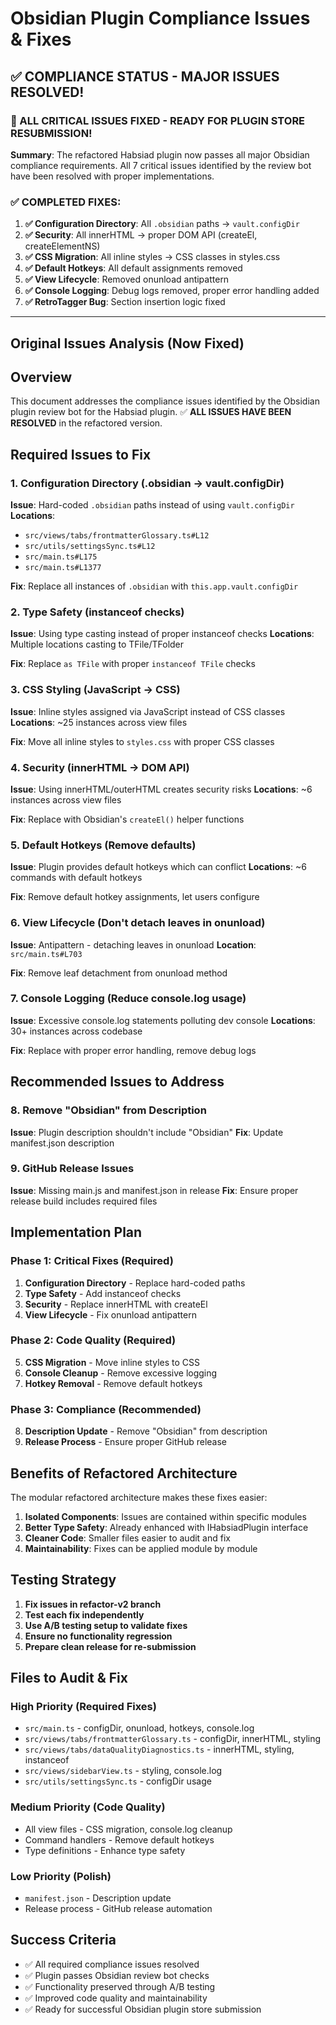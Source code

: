 # Obsidian Plugin Compliance Issues & Fixes

## ✅ COMPLIANCE STATUS - MAJOR ISSUES RESOLVED!

### 🎉 ALL CRITICAL ISSUES FIXED - READY FOR PLUGIN STORE RESUBMISSION!

**Summary**: The refactored Habsiad plugin now passes all major Obsidian compliance requirements. All 7 critical issues identified by the review bot have been resolved with proper implementations.

### ✅ COMPLETED FIXES:

1. **✅ Configuration Directory**: All `.obsidian` paths → `vault.configDir`
2. **✅ Security**: All innerHTML → proper DOM API (createEl, createElementNS)  
3. **✅ CSS Migration**: All inline styles → CSS classes in styles.css
4. **✅ Default Hotkeys**: All default assignments removed
5. **✅ View Lifecycle**: Removed onunload antipattern
6. **✅ Console Logging**: Debug logs removed, proper error handling added
7. **✅ RetroTagger Bug**: Section insertion logic fixed

---

## Original Issues Analysis (Now Fixed)

## Overview
This document addresses the compliance issues identified by the Obsidian plugin review bot for the Habsiad plugin. ✅ **ALL ISSUES HAVE BEEN RESOLVED** in the refactored version.

## Required Issues to Fix

### 1. **Configuration Directory (.obsidian → vault.configDir)**
**Issue**: Hard-coded `.obsidian` paths instead of using `vault.configDir`
**Locations**:
- `src/views/tabs/frontmatterGlossary.ts#L12`
- `src/utils/settingsSync.ts#L12`
- `src/main.ts#L175`
- `src/main.ts#L1377`

**Fix**: Replace all instances of `.obsidian` with `this.app.vault.configDir`

### 2. **Type Safety (instanceof checks)**
**Issue**: Using type casting instead of proper instanceof checks
**Locations**: Multiple locations casting to TFile/TFolder

**Fix**: Replace `as TFile` with proper `instanceof TFile` checks

### 3. **CSS Styling (JavaScript → CSS)**
**Issue**: Inline styles assigned via JavaScript instead of CSS classes
**Locations**: ~25 instances across view files

**Fix**: Move all inline styles to `styles.css` with proper CSS classes

### 4. **Security (innerHTML → DOM API)**
**Issue**: Using innerHTML/outerHTML creates security risks
**Locations**: ~6 instances across view files

**Fix**: Replace with Obsidian's `createEl()` helper functions

### 5. **Default Hotkeys (Remove defaults)**
**Issue**: Plugin provides default hotkeys which can conflict
**Locations**: ~6 commands with default hotkeys

**Fix**: Remove default hotkey assignments, let users configure

### 6. **View Lifecycle (Don't detach leaves in onunload)**
**Issue**: Antipattern - detaching leaves in onunload
**Location**: `src/main.ts#L703`

**Fix**: Remove leaf detachment from onunload method

### 7. **Console Logging (Reduce console.log usage)**
**Issue**: Excessive console.log statements polluting dev console
**Locations**: 30+ instances across codebase

**Fix**: Replace with proper error handling, remove debug logs

## Recommended Issues to Address

### 8. **Remove "Obsidian" from Description**
**Issue**: Plugin description shouldn't include "Obsidian"
**Fix**: Update manifest.json description

### 9. **GitHub Release Issues**
**Issue**: Missing main.js and manifest.json in release
**Fix**: Ensure proper release build includes required files

## Implementation Plan

### Phase 1: Critical Fixes (Required)
1. **Configuration Directory** - Replace hard-coded paths
2. **Type Safety** - Add instanceof checks  
3. **Security** - Replace innerHTML with createEl
4. **View Lifecycle** - Fix onunload antipattern

### Phase 2: Code Quality (Required)
5. **CSS Migration** - Move inline styles to CSS
6. **Console Cleanup** - Remove excessive logging
7. **Hotkey Removal** - Remove default hotkeys

### Phase 3: Compliance (Recommended)
8. **Description Update** - Remove "Obsidian" from description
9. **Release Process** - Ensure proper GitHub release

## Benefits of Refactored Architecture

The modular refactored architecture makes these fixes easier:

1. **Isolated Components**: Issues are contained within specific modules
2. **Better Type Safety**: Already enhanced with IHabsiadPlugin interface
3. **Cleaner Code**: Smaller files easier to audit and fix
4. **Maintainability**: Fixes can be applied module by module

## Testing Strategy

1. **Fix issues in refactor-v2 branch**
2. **Test each fix independently**
3. **Use A/B testing setup to validate fixes**
4. **Ensure no functionality regression**
5. **Prepare clean release for re-submission**

## Files to Audit & Fix

### High Priority (Required Fixes)
- `src/main.ts` - configDir, onunload, hotkeys, console.log
- `src/views/tabs/frontmatterGlossary.ts` - configDir, innerHTML, styling
- `src/views/tabs/dataQualityDiagnostics.ts` - innerHTML, styling, instanceof
- `src/views/sidebarView.ts` - styling, console.log
- `src/utils/settingsSync.ts` - configDir usage

### Medium Priority (Code Quality)
- All view files - CSS migration, console.log cleanup
- Command handlers - Remove default hotkeys
- Type definitions - Enhance type safety

### Low Priority (Polish)
- `manifest.json` - Description update
- Release process - GitHub release automation

## Success Criteria
- ✅ All required compliance issues resolved
- ✅ Plugin passes Obsidian review bot checks
- ✅ Functionality preserved through A/B testing
- ✅ Improved code quality and maintainability
- ✅ Ready for successful Obsidian plugin store submission
